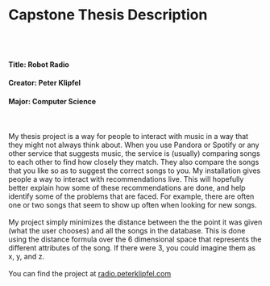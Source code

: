 # Capstone Thesis Description
<br><br>
#### Title: Robot Radio
#### Creator: Peter Klipfel
#### Major: Computer Science
<br><br>
My thesis project is a way for people to interact with music in a way that they might not always think about.  When you use Pandora or Spotify or any other service that suggests music, the service is (usually) comparing songs to each other to find how closely they match.  They also compare the songs that you like so as to suggest the correct songs to you.  My installation gives people a way to interact with recommendations live.  This will hopefully better explain how some of these recommendations are done, and help identify some of the problems that are faced.  For example, there are often one or two songs that seem to show up often when looking for new songs.
<br><br>
My project simply minimizes the distance between the the point it was given (what the user chooses) and all the songs in the database.  This is done using the distance formula over the 6 dimensional space that represents the different attributes of the song.  If there were 3, you could imagine them as x, y, and z.
<br><br>
You can find the project at [radio.peterklipfel.com](http://radio.peterklipfel.com)
